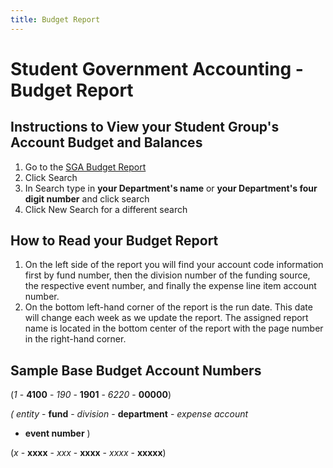 ```yaml
---
title: Budget Report
---
```


# Student Government Accounting - Budget Report

## Instructions to View your Student Group's Account Budget and Balances

1. Go to the [SGA Budget Report](/docs/budget.pdf)
2. Click Search
3. In Search type in **your Department's name** or **your Department's four digit number** and click search
4. Click New Search for a different search

## How to Read your Budget Report

1. On the left side of the report you will find your account code information first by fund number, then the division number of the funding source, the respective event number, and finally the expense line item account number.
2. On the bottom left-hand corner of the report is the run date. This date will change each week as we update the report. The assigned report name is located in the bottom center of the report with the page number in the right-hand corner.

## Sample Base Budget Account Numbers

(*1* - **4100** - *190* - **1901** - *6220* - **00000**)

*( entity* - **fund** - *division* - **department** - *expense account*
- **event number** )

(*x* - **xxxx** - *xxx* - **xxxx** - *xxxx* - **xxxxx**)
